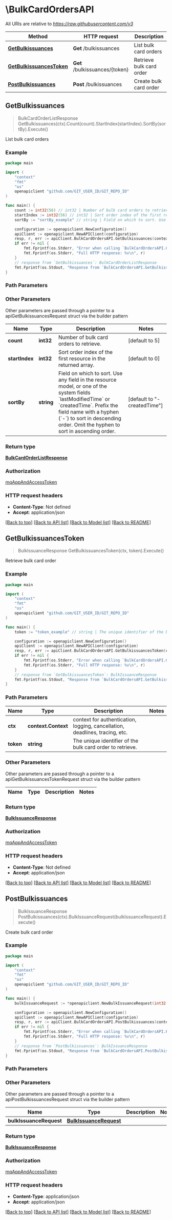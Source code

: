 # \BulkCardOrdersAPI

All URIs are relative to *https://raw.githubusercontent.com/v3*

Method | HTTP request | Description
------------- | ------------- | -------------
[**GetBulkissuances**](BulkCardOrdersAPI.md#GetBulkissuances) | **Get** /bulkissuances | List bulk card orders
[**GetBulkissuancesToken**](BulkCardOrdersAPI.md#GetBulkissuancesToken) | **Get** /bulkissuances/{token} | Retrieve bulk card order
[**PostBulkissuances**](BulkCardOrdersAPI.md#PostBulkissuances) | **Post** /bulkissuances | Create bulk card order



## GetBulkissuances

> BulkCardOrderListResponse GetBulkissuances(ctx).Count(count).StartIndex(startIndex).SortBy(sortBy).Execute()

List bulk card orders



### Example

```go
package main

import (
	"context"
	"fmt"
	"os"
	openapiclient "github.com/GIT_USER_ID/GIT_REPO_ID"
)

func main() {
	count := int32(56) // int32 | Number of bulk card orders to retrieve. (optional) (default to 5)
	startIndex := int32(56) // int32 | Sort order index of the first resource in the returned array. (optional) (default to 0)
	sortBy := "sortBy_example" // string | Field on which to sort. Use any field in the resource model, or one of the system fields `lastModifiedTime` or `createdTime`. Prefix the field name with a hyphen (`-`) to sort in descending order. Omit the hyphen to sort in ascending order. (optional) (default to "-createdTime")

	configuration := openapiclient.NewConfiguration()
	apiClient := openapiclient.NewAPIClient(configuration)
	resp, r, err := apiClient.BulkCardOrdersAPI.GetBulkissuances(context.Background()).Count(count).StartIndex(startIndex).SortBy(sortBy).Execute()
	if err != nil {
		fmt.Fprintf(os.Stderr, "Error when calling `BulkCardOrdersAPI.GetBulkissuances``: %v\n", err)
		fmt.Fprintf(os.Stderr, "Full HTTP response: %v\n", r)
	}
	// response from `GetBulkissuances`: BulkCardOrderListResponse
	fmt.Fprintf(os.Stdout, "Response from `BulkCardOrdersAPI.GetBulkissuances`: %v\n", resp)
}
```

### Path Parameters



### Other Parameters

Other parameters are passed through a pointer to a apiGetBulkissuancesRequest struct via the builder pattern


Name | Type | Description  | Notes
------------- | ------------- | ------------- | -------------
 **count** | **int32** | Number of bulk card orders to retrieve. | [default to 5]
 **startIndex** | **int32** | Sort order index of the first resource in the returned array. | [default to 0]
 **sortBy** | **string** | Field on which to sort. Use any field in the resource model, or one of the system fields &#x60;lastModifiedTime&#x60; or &#x60;createdTime&#x60;. Prefix the field name with a hyphen (&#x60;-&#x60;) to sort in descending order. Omit the hyphen to sort in ascending order. | [default to &quot;-createdTime&quot;]

### Return type

[**BulkCardOrderListResponse**](BulkCardOrderListResponse.md)

### Authorization

[mqAppAndAccessToken](../README.md#mqAppAndAccessToken)

### HTTP request headers

- **Content-Type**: Not defined
- **Accept**: application/json

[[Back to top]](#) [[Back to API list]](../README.md#documentation-for-api-endpoints)
[[Back to Model list]](../README.md#documentation-for-models)
[[Back to README]](../README.md)


## GetBulkissuancesToken

> BulkIssuanceResponse GetBulkissuancesToken(ctx, token).Execute()

Retrieve bulk card order



### Example

```go
package main

import (
	"context"
	"fmt"
	"os"
	openapiclient "github.com/GIT_USER_ID/GIT_REPO_ID"
)

func main() {
	token := "token_example" // string | The unique identifier of the bulk card order to retrieve.

	configuration := openapiclient.NewConfiguration()
	apiClient := openapiclient.NewAPIClient(configuration)
	resp, r, err := apiClient.BulkCardOrdersAPI.GetBulkissuancesToken(context.Background(), token).Execute()
	if err != nil {
		fmt.Fprintf(os.Stderr, "Error when calling `BulkCardOrdersAPI.GetBulkissuancesToken``: %v\n", err)
		fmt.Fprintf(os.Stderr, "Full HTTP response: %v\n", r)
	}
	// response from `GetBulkissuancesToken`: BulkIssuanceResponse
	fmt.Fprintf(os.Stdout, "Response from `BulkCardOrdersAPI.GetBulkissuancesToken`: %v\n", resp)
}
```

### Path Parameters


Name | Type | Description  | Notes
------------- | ------------- | ------------- | -------------
**ctx** | **context.Context** | context for authentication, logging, cancellation, deadlines, tracing, etc.
**token** | **string** | The unique identifier of the bulk card order to retrieve. | 

### Other Parameters

Other parameters are passed through a pointer to a apiGetBulkissuancesTokenRequest struct via the builder pattern


Name | Type | Description  | Notes
------------- | ------------- | ------------- | -------------


### Return type

[**BulkIssuanceResponse**](BulkIssuanceResponse.md)

### Authorization

[mqAppAndAccessToken](../README.md#mqAppAndAccessToken)

### HTTP request headers

- **Content-Type**: Not defined
- **Accept**: application/json

[[Back to top]](#) [[Back to API list]](../README.md#documentation-for-api-endpoints)
[[Back to Model list]](../README.md#documentation-for-models)
[[Back to README]](../README.md)


## PostBulkissuances

> BulkIssuanceResponse PostBulkissuances(ctx).BulkIssuanceRequest(bulkIssuanceRequest).Execute()

Create bulk card order



### Example

```go
package main

import (
	"context"
	"fmt"
	"os"
	openapiclient "github.com/GIT_USER_ID/GIT_REPO_ID"
)

func main() {
	bulkIssuanceRequest := *openapiclient.NewBulkIssuanceRequest(int32(123), "CardProductToken_example", *openapiclient.NewFulfillmentRequest(*openapiclient.NewCardPersonalization(*openapiclient.NewText(*openapiclient.NewTextValue()))), "Token_example") // BulkIssuanceRequest |  (optional)

	configuration := openapiclient.NewConfiguration()
	apiClient := openapiclient.NewAPIClient(configuration)
	resp, r, err := apiClient.BulkCardOrdersAPI.PostBulkissuances(context.Background()).BulkIssuanceRequest(bulkIssuanceRequest).Execute()
	if err != nil {
		fmt.Fprintf(os.Stderr, "Error when calling `BulkCardOrdersAPI.PostBulkissuances``: %v\n", err)
		fmt.Fprintf(os.Stderr, "Full HTTP response: %v\n", r)
	}
	// response from `PostBulkissuances`: BulkIssuanceResponse
	fmt.Fprintf(os.Stdout, "Response from `BulkCardOrdersAPI.PostBulkissuances`: %v\n", resp)
}
```

### Path Parameters



### Other Parameters

Other parameters are passed through a pointer to a apiPostBulkissuancesRequest struct via the builder pattern


Name | Type | Description  | Notes
------------- | ------------- | ------------- | -------------
 **bulkIssuanceRequest** | [**BulkIssuanceRequest**](BulkIssuanceRequest.md) |  | 

### Return type

[**BulkIssuanceResponse**](BulkIssuanceResponse.md)

### Authorization

[mqAppAndAccessToken](../README.md#mqAppAndAccessToken)

### HTTP request headers

- **Content-Type**: application/json
- **Accept**: application/json

[[Back to top]](#) [[Back to API list]](../README.md#documentation-for-api-endpoints)
[[Back to Model list]](../README.md#documentation-for-models)
[[Back to README]](../README.md)


